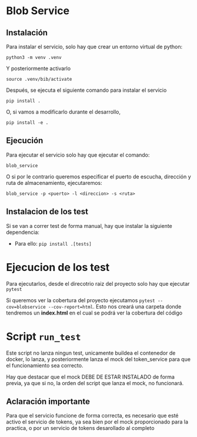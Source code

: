 # Blob Service

## Instalación

Para instalar el servicio, solo hay que crear un entorno virtual de python:

```
python3 -m venv .venv
```
Y posteriormente activarlo
```
source .venv/bib/activate
```

Después, se ejecuta el siguiente comando para instalar el servicio
```
pip install .
```

O, si vamos a modificarlo durante el desarrollo,

```
pip install -e .
```

## Ejecución

Para ejecutar el servicio solo hay que ejecutar el comando: 
```
blob_service 
```

O si por le contrario queremos especificar el puerto de escucha, dirección y ruta de almacenamiento, ejecutaremos: 
```
blob_service -p <puerto> -l <direccion> -s <ruta>
```

## Instalacion de los test

Si se van a correr test de forma manual, hay que instalar la siguiente dependencia:

- Para ello: `pip install .[tests]`

# Ejecucion de los test

Para ejecutarlos, desde el direcotrio raiz del proyecto solo hay que ejecutar `pytest` 

Si queremos ver la cobertura del proyecto ejecutamos `pytest --cov=blobservice --cov-report=html`. Esto nos creará una carpeta donde tendremos un __index.html__ en el cual se podrá ver
la cobertura del código

# Script `run_test`
Este script no lanza ningun test, unicamente buildea el contenedor de docker, lo lanza, y posteriormente lanza el mock del token_service para que el funcionamiento sea correcto. 

Hay que destacar que el mock DEBE DE ESTAR INSTALADO de forma previa, ya que si no, la orden del script que lanza el mock, no funcionará.

## Aclaración importante
Para que el servicio funcione de forma correcta, es necesario que esté activo el servicio de tokens, ya sea bien por el mock proporcionado para la practica, o por un servicio de tokens desarollado al completo
